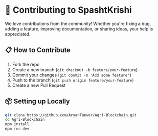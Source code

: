 # 🤝 Contributing to SpashtKrishi

We love contributions from the community! Whether you're fixing a bug, adding a feature, improving documentation, or sharing ideas, your help is appreciated.

## 📋 How to Contribute

1. Fork the repo
2. Create a new branch (`git checkout -b feature/your-feature`)
3. Commit your changes (`git commit -m 'Add some feature'`)
4. Push to the branch (`git push origin feature/your-feature`)
5. Create a new Pull Request

## 📦 Setting up Locally

```bash
git clone https://github.com/AryanTanwar/Agri-Blockchain.git
cd Agri-Blockchain
npm install
npm run dev
